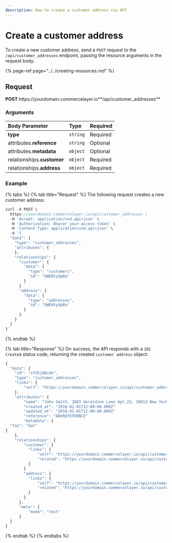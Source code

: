 ```yaml
---
description: How to create a customer address via API
---
```


# Create a customer address

To create a new customer address, send a `POST` request to the `/api/customer_addresses` endpoint, passing the resource arguments in the request body.

{% page-ref page="../../creating-resources.md" %}

## Request

**POST** https://<i></i>yourdomain.commercelayer.io**/api/customer_addresses**

### Arguments

| Body Parameter | Type | Required |
| :--- | :--- | :--- |
| **type** | `string` | Required |
| attributes.**reference** | `string` | Optional |
| attributes.**metadata** | `object` | Optional |
| relationships.**customer** | `object` | Required |
| relationships.**address** | `object` | Required |

### Example

{% tabs %}
{% tab title="Request" %}
The following request creates a new customer address:

```javascript
curl -X POST \
  https://yourdomain.commercelayer.io/api/customer_addresses \
  -H 'Accept: application/vnd.api+json' \
  -H 'Authorization: Bearer your-access-token' \
  -H 'Content-Type: application/vnd.api+json' \
  -d '{
  "data": {
    "type": "customer_addresses",
    "attributes": {
    },
    "relationships": {
      "customer": {
        "data": {
          "type": "customers",
          "id": "QWERtyUpBa"
        }
      }
      "address": {
        "data": {
          "type": "addresses",
          "id": "QWERtyUpBa"
        }
      }
    }
  }
}'
```
{% endtab %}

{% tab title="Response" %}
On success, the API responds with a `201 Created` status code, returning the created `customer address` object:

```javascript
{
  "data": {
    "id": "xYZkjABcde",
    "type": "customer_addresses",
    "links": {
        "self": "https://yourdomain.commercelayer.io/api/customer_addresses/xYZkjABcde"
    },
    "attributes": {
        "name": "John Smith, 2883 Geraldine Lane Apt.23, 10013 New York NY (US) (212) 646-338-1228"
        "created_at": "2018-01-01T12:00:00.000Z"
        "updated_at": "2018-01-01T12:00:00.000Z"
        "reference": "ANYREFEFERNCE"
        "metadata": {
  "foo": "bar"
}
    },
    "relationships": {
        "customer": {
          "links": {
              "self": "https://yourdomain.commercelayer.io/api/customer_addresses/xYZkjABcde/relationships/customer",
              "related": "https://yourdomain.commercelayer.io/api/customer_addresses/xYZkjABcde/customer"
          }
        }
        "address": {
          "links": {
              "self": "https://yourdomain.commercelayer.io/api/customer_addresses/xYZkjABcde/relationships/address",
              "related": "https://yourdomain.commercelayer.io/api/customer_addresses/xYZkjABcde/address"
          }
        }
      },
      "meta": {
          "mode": "test"
      }
  }
}
```
{% endtab %}
{% endtabs %}
